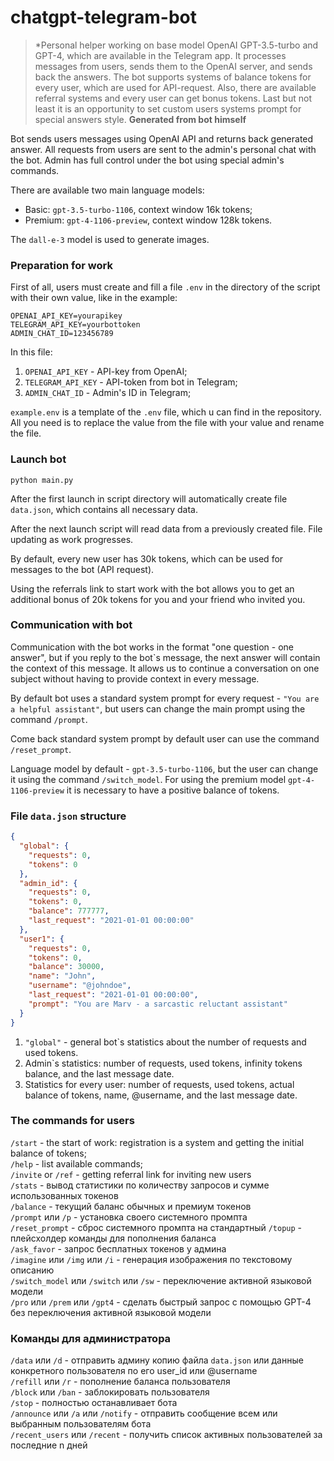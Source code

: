 # chatgpt-telegram-bot
>*Personal helper working on base model OpenAI GPT-3.5-turbo and GPT-4, which are available in the Telegram app. It processes messages from users, sends them to the OpenAI server, and sends back the answers. 
The bot supports systems of balance tokens for every user, which are used for API-request. Also, there are available referral systems and every user can get bonus tokens.
>Last but not least it is an opportunity to set custom users systems prompt for special answers style. 
**Generated from bot himself**

Bot sends users messages using OpenAI API and returns back generated answer. All requests from users are sent to the admin's personal chat with the bot.
Admin has full control under the bot using special admin's commands.

There are available two main language models:  
- Basic: `gpt-3.5-turbo-1106`, context window 16k tokens;
- Premium: `gpt-4-1106-preview`, context window 128k tokens.     

The `dall-e-3` model is used to generate images.

### Preparation for work

First of all, users must create and fill a file `.env` in the directory of the script with their own value, like in the example:
```env
OPENAI_API_KEY=yourapikey  
TELEGRAM_API_KEY=yourbottoken  
ADMIN_CHAT_ID=123456789
```

In this file:  
1. `OPENAI_API_KEY` - API-key from OpenAI;
2. `TELEGRAM_API_KEY` - API-token from bot in Telegram;
3. `ADMIN_CHAT_ID` - Admin's ID in Telegram;

`example.env` is a template of the `.env` file, which u can find in the repository.
All you need is to replace the value from the file with your value and rename the file.

### Launch bot
`python main.py`  

After the first launch in script directory will automatically create file `data.json`, which contains all necessary data.

After the next launch script will read data from a previously created file.
File updating as work progresses.

By default, every new user has 30k tokens, which can be used for messages to the bot (API request).

Using the referrals link to start work with the bot allows you to get an additional bonus of 20k tokens for you and your friend who invited you.

### Communication with bot
Communication with the bot works in the format "one question - one answer", but if you reply to the bot`s message, the next answer will contain the context of this message.
It allows us to continue a conversation on one subject without having to provide context in every message.

By default bot uses a standard system prompt for every request - `"You are a helpful assistant"`,
but users can change the main prompt using the command `/prompt`.

Come back standard system prompt by default user can use the command `/reset_prompt`. 

Language model by default - `gpt-3.5-turbo-1106`, but the user can change it using the command `/switch_model`. For using the premium model `gpt-4-1106-preview` it is necessary to have a positive balance of tokens.
### File `data.json` structure

```json
{
  "global": {
    "requests": 0,
    "tokens": 0
  },
  "admin_id": {
    "requests": 0,
    "tokens": 0,
    "balance": 777777,
    "last_request": "2021-01-01 00:00:00"
  },
  "user1": {
    "requests": 0,
    "tokens": 0,
    "balance": 30000,
    "name": "John",
    "username": "@johndoe",
    "last_request": "2021-01-01 00:00:00",
    "prompt": "You are Marv - a sarcastic reluctant assistant"
  }
}
```
1. `"global"` - general bot`s statistics about the number of requests and used tokens.
2. Admin`s statistics: number of requests, used tokens, infinity tokens balance, and the last message date. 
3. Statistics for every user: number of requests, used tokens, actual balance of tokens, name, @username, and the last message date.

### The commands for users  
`/start` - the start of work: registration is a system and getting the initial balance of tokens;   
`/help` - list available commands;  
`/invite` or `/ref` - getting referral link for inviting new users  
`/stats` - вывод статистики по количеству запросов и сумме использованных токенов  
`/balance` - текущий баланс обычных и премиум токенов  
`/prompt` или `/p` - установка своего системного промпта  
`/reset_prompt` - сброс системного промпта на стандартный
`/topup` - плейсхолдер команды для пополнения баланса  
`/ask_favor` - запрос бесплатных токенов у админа  
`/imagine` или `/img` или `/i` - генерация изображения по текстовому описанию  
`/switch_model` или `/switch` или `/sw` - переключение активной языковой модели  
`/pro` или `/prem` или `/gpt4` - сделать быстрый запрос с помощью GPT-4 без переключения активной языковой модели  

### Команды для администратора
`/data` или `/d` - отправить админу копию файла `data.json` или данные конкретного пользователя по его user_id или @username  
`/refill` или `/r` - пополнение баланса пользователя  
`/block` или `/ban` - заблокировать пользователя  
`/stop` - полностью останавливает бота  
`/announce` или `/a` или `/notify` - отправить сообщение всем или выбранным пользователям бота  
`/recent_users` или `/recent` - получить список активных пользователей за последние n дней  
